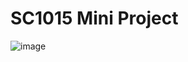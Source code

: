 # SC1015 Mini Project 
![image](https://user-images.githubusercontent.com/91424179/164894417-b03dd5f2-8efe-43e7-82bf-12674b8abe9a.png)

